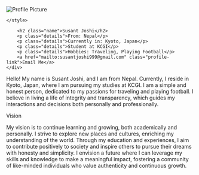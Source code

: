 <!DOCTYPE html>
<html lang="en">
<head>
    <meta charset="UTF-8">
    <meta name="viewport" content="width=device-width, initial-scale=1.0">
    <title>Profile Link</title>
    <link rel="stylesheet" href="styles.css">
</head>
<body>
    <div class="profile-card">    <title>Upload Profile Photo</title>
    <style>
        .profile-photo {
            width: 100px;
            height: 100px;
            border-radius: 50%;
            object-fit: cover;
            display: block;
            margin: 20px auto;
        }
    </style>
        <img src="https://scontent-itm1-1.xx.fbcdn.net/v/t39.30808-6/385321791_3621718331397191_3519946623962343530_n.jpg?_nc_cat=110&ccb=1-7&_nc_sid=6ee11a&_nc_ohc=3cX_TFeAhS8Q7kNvgE25s2C&_nc_ht=scontent-itm1-1.xx&oh=00_AYAUdnNx9irtRHDJxTzszpiZHXLcOp_zHFzsD8XC3kGrrg&oe=66892818" alt="Profile Picture" class="profile-pic">
       
    
    
    </style>

        <h2 class="name">Susant Joshi</h2>
        <p class="details">From: Nepal</p>
        <p class="details">Currently in: Kyoto, Japan</p>
        <p class="details">Student at KCGI</p>
        <p class="details">Hobbies: Traveling, Playing Football</p>
        <a href="mailto:susantjoshi999@gmail.com" class="profile-link">Email Me</a>
    </div>
    
  <p>   Hello! My name is Susant Joshi, and I am from Nepal. Currently, I reside in Kyoto, Japan, where I am pursuing my studies at KCGI. I am a simple and honest person, dedicated to my passions for traveling and playing football. I believe in living a life of integrity and transparency, which guides my interactions and decisions both personally and professionally.</p>

<head> Vision </head>
<p>
My vision is to continue learning and growing, both academically and personally. I strive to explore new places and cultures, enriching my understanding of the world. Through my education and experiences, I aim to contribute positively to society and inspire others to pursue their dreams with honesty and simplicity. I envision a future where I can leverage my skills and knowledge to make a meaningful impact, fostering a community of like-minded individuals who value authenticity and continuous growth.
</p>
    
    
</body>
</html>
